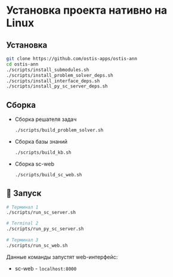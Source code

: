 # Установка проекта нативно на Linux

## Установка

```sh
git clone https://github.com/ostis-apps/ostis-ann
cd ostis-ann
./scripts/install_submodules.sh
./scripts/install_problem_solver_deps.sh
./scripts/install_interface_deps.sh
./scripts/install_py_sc_server_deps.sh
```

## Сборка

- Сборка решателя задач

  ```sh
  ./scripts/build_problem_solver.sh
  ```

- Сборка базы знаний

  ```sh
  ./scripts/build_kb.sh
  ```

- Сборка sc-web

  ```sh
  ./scripts/build_sc_web.sh
  ```

## 🚀 Запуск

```sh
# Терминал 1
./scripts/run_sc_server.sh

# Terminal 2
./scripts/run_py_sc_server.sh
  
# Терминал 3
./scripts/run_sc_web.sh
```

  Данные команды запустят web-интерфейс:

- sc-web - `localhost:8000`


